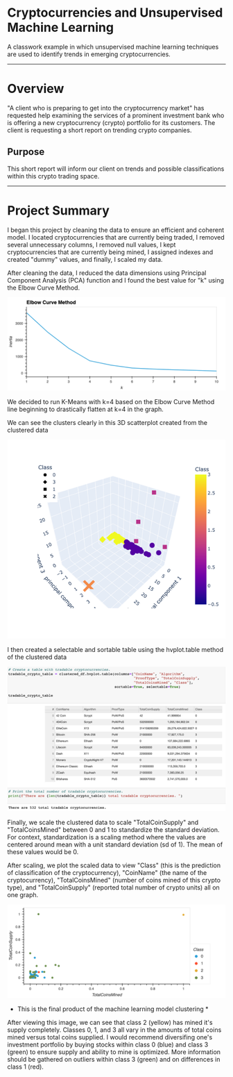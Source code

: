 # Cryptocurrencies and Unsupervised Machine Learning
A classwork example in which unsupervised machine learning techniques are used to identify trends in emerging cryptocurrencies.

---
# Overview
"A client who is preparing to get into the cryptocurrency market" has requested help examining the services of a prominent investment bank who is offering a new cryptocurrency (crypto) portfolio for its customers. The client is requesting a short report on trending crypto companies.

## Purpose
This short report will inform our client on trends and possible classifications within this crypto trading space. 

---

# Project Summary
I began this project by cleaning the data to ensure an efficient and coherent model. I located cryptocurrencies that are currently being traded, I removed several unnecessary columns, I removed null values, I kept cryptocurrencies that are currently being mined, I assigned indexes and created "dummy" values, and finally, I scaled my data. 

After cleaning the data, I reduced the data dimensions using Principal Component Analysis (PCA) function and I found the best value for "k" using the Elbow Curve Method.

![Elbow curve graph](/Resources/elbow_curve.png)

We decided to run K-Means with k=4 based on the Elbow Curve Method line beginning to drastically flatten at k=4 in the graph.

We can see the clusters clearly in this 3D scatterplot created from the clustered data

![3D scatterplot graph](/Resources/3d_scatterplot.png)

I then created a selectable and sortable table using the hvplot.table method of the clustered data 

![Tradable crypto table](/Resources/tradable_crypto_table.png)

Finally, we scale the clustered data to scale "TotalCoinSupply" and "TotalCoinsMined" between 0 and 1 to standardize the standard deviation. For context, standardization is a scaling method where the values are centered around mean with a unit standard deviation (sd of 1). The mean of these values would be 0.

After scaling, we plot the scaled data to view "Class" (this is the prediction of classification of the cryptocurrency), "CoinName" (the name of the cryptocurrency), "TotalCoinsMined" (number of coins mined of this crypto type), and "TotalCoinSupply" (reported total number of crypto units) all on one graph.

![Final scatterplot](/Resources/scatterplot.png)
* This is the final product of the machine learning model clustering *

After viewing this image, we can see that class 2 (yellow) has mined it's supply completely. Classes 0, 1, and 3 all vary in the amounts of total coins mined versus total coins supplied. I would recommend diversifing one's investment portfolio by buying stocks within class 0 (blue) and class 3 (green) to ensure supply and ability to mine is optimized. More information should be gathered on outliers within class 3 (green) and on differences in class 1 (red). 
